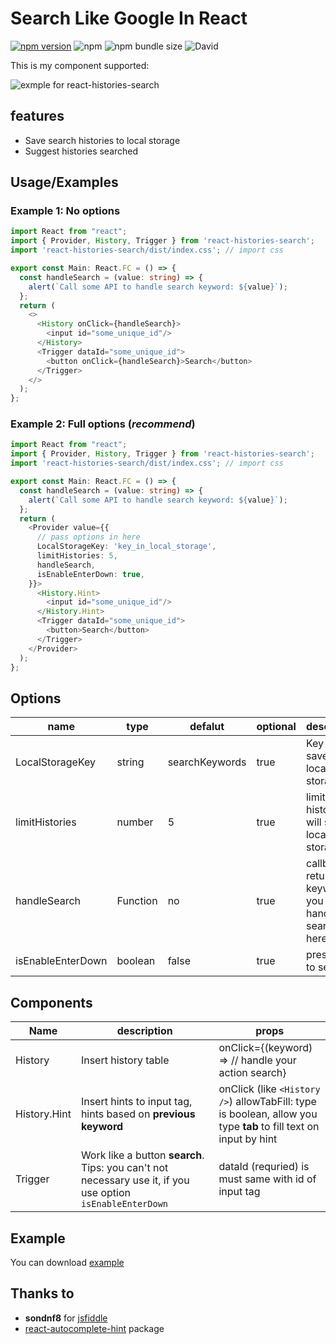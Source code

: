 # Search Like Google In React

[![npm version](https://badge.fury.io/js/react-histories-search.svg)](https://badge.fury.io/js/react-histories-search)
![npm](https://img.shields.io/npm/dw/react-histories-search)
![npm bundle size](https://img.shields.io/bundlephobia/min/react-histories-search)
![David](https://img.shields.io/david/nhcuongng/react-histories-search)

This is my component supported:

![exmple for react-histories-search](https://raw.githubusercontent.com/nhcuongng/react-histories-search/master/img/example.gif)

## features

- Save search histories to local storage
- Suggest histories searched

## Usage/Examples

### Example 1: No options

```ts
import React from "react";
import { Provider, History, Trigger } from 'react-histories-search';
import 'react-histories-search/dist/index.css'; // import css

export const Main: React.FC = () => {
  const handleSearch = (value: string) => {
    alert(`Call some API to handle search keyword: ${value}`);
  };
  return (
    <>
      <History onClick={handleSearch}>
        <input id="some_unique_id"/>
      </History>
      <Trigger dataId="some_unique_id">
        <button onClick={handleSearch}>Search</button>
      </Trigger>
    </>
  );
};
```

### Example 2: Full options (*recommend*)

```ts
import React from "react";
import { Provider, History, Trigger } from 'react-histories-search';
import 'react-histories-search/dist/index.css'; // import css

export const Main: React.FC = () => {
  const handleSearch = (value: string) => {
    alert(`Call some API to handle search keyword: ${value}`);
  };
  return (
    <Provider value={{
      // pass options in here
      LocalStorageKey: 'key_in_local_storage',
      limitHistories: 5,
      handleSearch,
      isEnableEnterDown: true,
    }}>
      <History.Hint>
        <input id="some_unique_id"/>
      </History.Hint>
      <Trigger dataId="some_unique_id">
        <button>Search</button>
      </Trigger>
    </Provider>
  );
};
```

## Options

| name  |  type |  defalut | optional  | description |
|---|---|---|---|---|
|  LocalStorageKey | string  |  searchKeywords | true | Key will save on local storage |
| limitHistories | number  | 5 | true  | limit histories will save in local storage |
| handleSearch | Function  | no |  true | callback return your keyword, you will handle search in here |
| isEnableEnterDown | boolean  | false |  true | press enter to search |

## Components

| Name         	| description                                                                                                    	| props                                                                                                                 	|
|--------------	|----------------------------------------------------------------------------------------------------------------	|-----------------------------------------------------------------------------------------------------------------------	|
| History      	| Insert history table                                                                                           	| onClick={(keyword) => // handle your action search}                                                                   	|
| History.Hint 	| Insert hints to input tag, hints based on  **previous keyword**                                                	| onClick (like ```<History />```) allowTabFill: type is boolean, allow you type  **tab** to fill text on input by hint 	|
| Trigger      	| Work like a button **search**. Tips: you can't not necessary use it, if you use option  ```isEnableEnterDown``` | dataId (requried) is must same with id of input tag	|                                                                                                                       	|

## Example

You can download [example](https://github.com/nhcuongng/react-histories-search/tree/master/example)

## Thanks to

- **sondnf8** for [jsfiddle](https://jsfiddle.net/sondnf8/m90q73y2/10/?fbclid=IwAR0398sEz_3gAcGkPlzDDsg6uqYuhpgZ9V0p-bRtx1HSnrkAQOkzlm290uE)
- [react-autocomplete-hint](https://github.com/ejmudi/react-autocomplete-hint) package